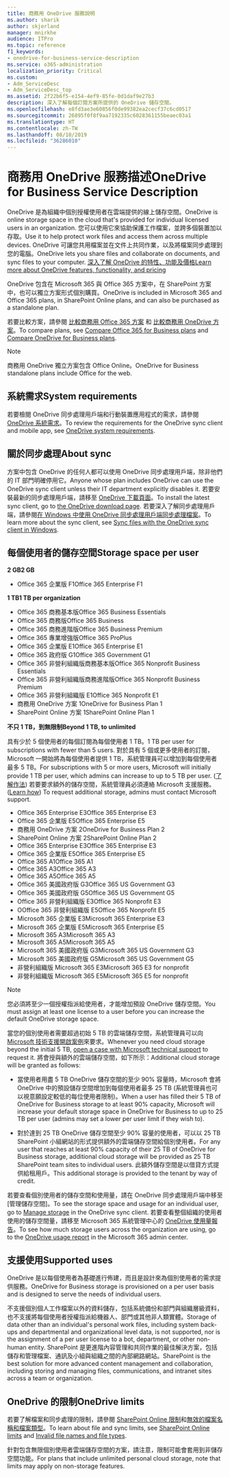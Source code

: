 ```yaml
---
title: 商務用 OneDrive 服務說明
ms.author: sharik
author: skjerland
manager: mnirkhe
audience: ITPro
ms.topic: reference
f1_keywords:
- onedrive-for-business-service-description
ms.service: o365-administration
localization_priority: Critical
ms.custom:
- Adm_ServiceDesc
- Adm_ServiceDesc_top
ms.assetid: 2f22b6f5-e154-4ef9-85fe-0d1daf9e27b3
description: 深入了解每個訂閱方案所提供的 OneDrive 儲存空間。
ms.openlocfilehash: e8fd3ae3e60856f0de99382ea2cecf37c6cd0517
ms.sourcegitcommit: 26895f0f8f9aa7192335c6028361155beaec03a1
ms.translationtype: HT
ms.contentlocale: zh-TW
ms.lasthandoff: 08/10/2019
ms.locfileid: "36286010"
---
```

# <a name="onedrive-for-business-service-description"></a><span data-ttu-id="a7d5e-103">商務用 OneDrive 服務描述</span><span class="sxs-lookup"><span data-stu-id="a7d5e-103">OneDrive for Business Service Description</span></span>

<span data-ttu-id="a7d5e-104">OneDrive 是為組織中個別授權使用者在雲端提供的線上儲存空間。</span><span class="sxs-lookup"><span data-stu-id="a7d5e-104">OneDrive is online storage space in the cloud that's provided for individual licensed users in an organization.</span></span> <span data-ttu-id="a7d5e-105">您可以使用它來協助保護工作檔案，並跨多個裝置加以存取。</span><span class="sxs-lookup"><span data-stu-id="a7d5e-105">Use it to help protect work files and access them across multiple devices.</span></span> <span data-ttu-id="a7d5e-106">OneDrive 可讓您共用檔案並在文件上共同作業，以及將檔案同步處理到您的電腦。</span><span class="sxs-lookup"><span data-stu-id="a7d5e-106">OneDrive lets you share files and collaborate on documents, and sync files to your computer.</span></span> [<span data-ttu-id="a7d5e-107">深入了解 OneDrive 的特性、功能及價格</span><span class="sxs-lookup"><span data-stu-id="a7d5e-107">Learn more about OneDrive features, functionality, and pricing</span></span>](https://go.microsoft.com/fwlink/?linkid=850345) 
  
<span data-ttu-id="a7d5e-108">OneDrive 包含在 Microsoft 365 與 Office 365 方案中，在 SharePoint 方案中，也可以獨立方案形式個別購買。</span><span class="sxs-lookup"><span data-stu-id="a7d5e-108">OneDrive is included in Microsoft 365 and Office 365 plans, in SharePoint Online plans, and can also be purchased as a standalone plan.</span></span> 
    
<span data-ttu-id="a7d5e-109">若要比較方案，請參閱 [比較商務用 Office 365 方案](https://go.microsoft.com/fwlink/?linkid=799177) 和 [比較商務用 OneDrive 方案](https://products.office.com/zh-TW/onedrive-for-business/compare-onedrive-for-business-plans)。</span><span class="sxs-lookup"><span data-stu-id="a7d5e-109">To compare plans, see [Compare Office 365 for Business plans](https://go.microsoft.com/fwlink/?linkid=799177) and [Compare OneDrive for Business plans](https://products.office.com/en-us/onedrive-for-business/compare-onedrive-for-business-plans).</span></span> 
  
> [!NOTE]
> <span data-ttu-id="a7d5e-110">商務用 OneDrive 獨立方案包含 Office Online。</span><span class="sxs-lookup"><span data-stu-id="a7d5e-110">OneDrive for Business standalone plans include Office for the web.</span></span> 
  
## <a name="system-requirements"></a><span data-ttu-id="a7d5e-111">系統需求</span><span class="sxs-lookup"><span data-stu-id="a7d5e-111">System requirements</span></span>

<span data-ttu-id="a7d5e-112">若要檢閱 OneDrive 同步處理用戶端和行動裝置應用程式的需求，請參閱 [OneDrive 系統需求](https://go.microsoft.com/fwlink/?linkid=837584)。</span><span class="sxs-lookup"><span data-stu-id="a7d5e-112">To review the requirements for the OneDrive sync client and mobile app, see [OneDrive system requirements](https://go.microsoft.com/fwlink/?linkid=837584).</span></span>
  
## <a name="about-sync"></a><span data-ttu-id="a7d5e-113">關於同步處理</span><span class="sxs-lookup"><span data-stu-id="a7d5e-113">About sync</span></span>

<span data-ttu-id="a7d5e-114">方案中包含 OneDrive 的任何人都可以使用 OneDrive 同步處理用戶端，除非他們的 IT 部門明確停用它。</span><span class="sxs-lookup"><span data-stu-id="a7d5e-114">Anyone whose plan includes OneDrive can use the OneDrive sync client unless their IT department explicitly disables it.</span></span> <span data-ttu-id="a7d5e-115">若要安裝最新的同步處理用戶端，請移至 [OneDrive 下載頁面](https://onedrive.live.com/about/download/)。</span><span class="sxs-lookup"><span data-stu-id="a7d5e-115">To install the latest sync client, go to [the OneDrive download page](https://onedrive.live.com/about/download/).</span></span> <span data-ttu-id="a7d5e-116">若要深入了解同步處理用戶端，請參閱[在 Windows 中使用 OneDrive 同步處理用戶端同步處理檔案](https://support.office.com/article/sync-files-with-the-onedrive-sync-client-in-windows-615391c4-2bd3-4aae-a42a-858262e42a49)。</span><span class="sxs-lookup"><span data-stu-id="a7d5e-116">To learn more about the sync client, see [Sync files with the OneDrive sync client in Windows](https://support.office.com/article/sync-files-with-the-onedrive-sync-client-in-windows-615391c4-2bd3-4aae-a42a-858262e42a49).</span></span>
  
## <a name="storage-space-per-user"></a><span data-ttu-id="a7d5e-117">每個使用者的儲存空間</span><span class="sxs-lookup"><span data-stu-id="a7d5e-117">Storage space per user</span></span>

<span data-ttu-id="a7d5e-118">**2 GB**</span><span class="sxs-lookup"><span data-stu-id="a7d5e-118">**2 GB**</span></span>

- <span data-ttu-id="a7d5e-119">Office 365 企業版 F1</span><span class="sxs-lookup"><span data-stu-id="a7d5e-119">Office 365 Enterprise F1</span></span>

<span data-ttu-id="a7d5e-120">**1 TB**</span><span class="sxs-lookup"><span data-stu-id="a7d5e-120">**1 TB per organization**</span></span>

- <span data-ttu-id="a7d5e-121">Office 365 商務基本版</span><span class="sxs-lookup"><span data-stu-id="a7d5e-121">Office 365 Business Essentials</span></span>
- <span data-ttu-id="a7d5e-122">Office 365 商務版</span><span class="sxs-lookup"><span data-stu-id="a7d5e-122">Office 365 Business</span></span>
- <span data-ttu-id="a7d5e-123">Office 365 商務進階版</span><span class="sxs-lookup"><span data-stu-id="a7d5e-123">Office 365 Business Premium</span></span>
- <span data-ttu-id="a7d5e-124">Office 365 專業增強版</span><span class="sxs-lookup"><span data-stu-id="a7d5e-124">Office 365 ProPlus</span></span>
- <span data-ttu-id="a7d5e-125">Office 365 企業版 E1</span><span class="sxs-lookup"><span data-stu-id="a7d5e-125">Office 365 Enterprise E1</span></span>
- <span data-ttu-id="a7d5e-126">Office 365 政府版 G1</span><span class="sxs-lookup"><span data-stu-id="a7d5e-126">Office 365 Government G1</span></span>
- <span data-ttu-id="a7d5e-127">Office 365 非營利組織版商務基本版</span><span class="sxs-lookup"><span data-stu-id="a7d5e-127">Office 365 Nonprofit Business Essentials</span></span>
- <span data-ttu-id="a7d5e-128">Office 365 非營利組織版商務進階版</span><span class="sxs-lookup"><span data-stu-id="a7d5e-128">Office 365 Nonprofit Business Premium</span></span>
- <span data-ttu-id="a7d5e-129">Office 365 非營利組織版 E1</span><span class="sxs-lookup"><span data-stu-id="a7d5e-129">Office 365 Nonprofit E1</span></span>
- <span data-ttu-id="a7d5e-130">商務用 OneDrive 方案 1</span><span class="sxs-lookup"><span data-stu-id="a7d5e-130">OneDrive for Business Plan 1</span></span>
- <span data-ttu-id="a7d5e-131">SharePoint Online 方案 1</span><span class="sxs-lookup"><span data-stu-id="a7d5e-131">SharePoint Online Plan 1</span></span>

<span data-ttu-id="a7d5e-132">**不只 1 TB，到無限制**</span><span class="sxs-lookup"><span data-stu-id="a7d5e-132">**Beyond 1 TB, to unlimited**</span></span>
 
<span data-ttu-id="a7d5e-133">具有少於 5 個使用者的每個訂閱為每個使用者 1 TB。</span><span class="sxs-lookup"><span data-stu-id="a7d5e-133">1 TB per user for subscriptions with fewer than 5 users.</span></span> <span data-ttu-id="a7d5e-134">對於具有 5 個或更多使用者的訂閱，Microsoft 一開始將為每個使用者提供 1 TB，系統管理員可以增加到每個使用者最多 5 TB。</span><span class="sxs-lookup"><span data-stu-id="a7d5e-134">For subscriptions with 5 or more users, Microsoft will initially provide 1 TB per user, which admins can increase to up to 5 TB per user.</span></span> <span data-ttu-id="a7d5e-135">([了解作法](/onedrive/set-default-storage-space)) 若要要求額外的儲存空間，系統管理員必須連絡 Microsoft 支援服務。</span><span class="sxs-lookup"><span data-stu-id="a7d5e-135">([Learn how](/onedrive/set-default-storage-space)) To request additional storage, admins must contact Microsoft support.</span></span> 

- <span data-ttu-id="a7d5e-136">Office 365 Enterprise E3</span><span class="sxs-lookup"><span data-stu-id="a7d5e-136">Office 365 Enterprise E3</span></span>
- <span data-ttu-id="a7d5e-137">Office 365 企業版 E5</span><span class="sxs-lookup"><span data-stu-id="a7d5e-137">Office 365 Enterprise E5</span></span>
- <span data-ttu-id="a7d5e-138">商務用 OneDrive 方案 2</span><span class="sxs-lookup"><span data-stu-id="a7d5e-138">OneDrive for Business Plan 2</span></span>
- <span data-ttu-id="a7d5e-139">SharePoint Online 方案 2</span><span class="sxs-lookup"><span data-stu-id="a7d5e-139">SharePoint Online Plan 2</span></span>
- <span data-ttu-id="a7d5e-140">Office 365 Enterprise E3</span><span class="sxs-lookup"><span data-stu-id="a7d5e-140">Office 365 Enterprise E3</span></span>
- <span data-ttu-id="a7d5e-141">Office 365 企業版 E5</span><span class="sxs-lookup"><span data-stu-id="a7d5e-141">Office 365 Enterprise E5</span></span>
- <span data-ttu-id="a7d5e-142">Office 365 A1</span><span class="sxs-lookup"><span data-stu-id="a7d5e-142">Office 365 A1</span></span>
- <span data-ttu-id="a7d5e-143">Office 365 A3</span><span class="sxs-lookup"><span data-stu-id="a7d5e-143">Office 365 A3</span></span>
- <span data-ttu-id="a7d5e-144">Office 365 A5</span><span class="sxs-lookup"><span data-stu-id="a7d5e-144">Office 365 A5</span></span>
- <span data-ttu-id="a7d5e-145">Office 365 美國政府版 G3</span><span class="sxs-lookup"><span data-stu-id="a7d5e-145">Office 365 US Government G3</span></span>
- <span data-ttu-id="a7d5e-146">Office 365 美國政府版 G5</span><span class="sxs-lookup"><span data-stu-id="a7d5e-146">Office 365 US Government G5</span></span>
- <span data-ttu-id="a7d5e-147">Office 365 非營利組織版 E3</span><span class="sxs-lookup"><span data-stu-id="a7d5e-147">Office 365 Nonprofit E3</span></span> 
- <span data-ttu-id="a7d5e-148">OOffice 365 非營利組織版 E5</span><span class="sxs-lookup"><span data-stu-id="a7d5e-148">Office 365 Nonprofit E5</span></span> 
- <span data-ttu-id="a7d5e-149">Microsoft 365 企業版 E3</span><span class="sxs-lookup"><span data-stu-id="a7d5e-149">Microsoft 365 Enterprise E3</span></span>
- <span data-ttu-id="a7d5e-150">Microsoft 365 企業版 E5</span><span class="sxs-lookup"><span data-stu-id="a7d5e-150">Microsoft 365 Enterprise E5</span></span>
- <span data-ttu-id="a7d5e-151">Microsoft 365 A3</span><span class="sxs-lookup"><span data-stu-id="a7d5e-151">Microsoft 365 A3</span></span>
- <span data-ttu-id="a7d5e-152">Microsoft 365 A5</span><span class="sxs-lookup"><span data-stu-id="a7d5e-152">Microsoft 365 A5</span></span>
- <span data-ttu-id="a7d5e-153">Microsoft 365 美國政府版 G3</span><span class="sxs-lookup"><span data-stu-id="a7d5e-153">Microsoft 365 US Government G3</span></span>
- <span data-ttu-id="a7d5e-154">Microsoft 365 美國政府版 G5</span><span class="sxs-lookup"><span data-stu-id="a7d5e-154">Microsoft 365 US Government G5</span></span>
- <span data-ttu-id="a7d5e-155">非營利組織版 Microsoft 365 E3</span><span class="sxs-lookup"><span data-stu-id="a7d5e-155">Microsoft 365 E3 for nonprofit</span></span>
- <span data-ttu-id="a7d5e-156">非營利組織版 Microsoft 365 E5</span><span class="sxs-lookup"><span data-stu-id="a7d5e-156">Microsoft 365 E5 for nonprofit</span></span>

  
> [!NOTE]
> <span data-ttu-id="a7d5e-157">您必須將至少一個授權指派給使用者，才能增加預設 OneDrive 儲存空間。</span><span class="sxs-lookup"><span data-stu-id="a7d5e-157">You must assign at least one license to a user before you can increase the default OneDrive storage space.</span></span> 
  
<span data-ttu-id="a7d5e-158">當您的個別使用者需要超過初始 5 TB 的雲端儲存空間，系統管理員可以向 [Microsoft 技術支援開啟案例](https://go.microsoft.com/fwlink/?linkid=869559)來要求。</span><span class="sxs-lookup"><span data-stu-id="a7d5e-158">Whenever you need cloud storage beyond the initial 5 TB, [open a case with Microsoft technical support](https://go.microsoft.com/fwlink/?linkid=869559) to request it.</span></span> <span data-ttu-id="a7d5e-159">將會授與額外的雲端儲存空間，如下所示：</span><span class="sxs-lookup"><span data-stu-id="a7d5e-159">Additional cloud storage will be granted as follows:</span></span> 
  
- <span data-ttu-id="a7d5e-160">當使用者用盡 5 TB OneDrive 儲存空間的至少 90% 容量時，Microsoft 會將 OneDrive 中的預設儲存空間增加到每個使用者最多 25 TB (系統管理員也可以視意願設定較低的每位使用者限制)。</span><span class="sxs-lookup"><span data-stu-id="a7d5e-160">When a user has filled their 5 TB of OneDrive for Business storage to at least 90% capacity, Microsoft will increase your default storage space in OneDrive for Business to up to 25 TB per user (admins may set a lower per user limit if they wish to).</span></span> 
    
- <span data-ttu-id="a7d5e-161">對於達到 25 TB OneDrive 儲存空間至少 90% 容量的使用者，可以以 25 TB SharePoint 小組網站的形式提供額外的雲端儲存空間給個別使用者。</span><span class="sxs-lookup"><span data-stu-id="a7d5e-161">For any user that reaches at least 90% capacity of their 25 TB of OneDrive for Business storage, additional cloud storage will be provided as 25 TB SharePoint team sites to individual users.</span></span> <span data-ttu-id="a7d5e-162">此額外儲存空間是以借貸方式提供給租用戶。</span><span class="sxs-lookup"><span data-stu-id="a7d5e-162">This additional storage is provided to the tenant by way of credit.</span></span>
    
<span data-ttu-id="a7d5e-163">若要查看個別使用者的儲存空間和使用量，請在 OneDrive 同步處理用戶端中移至 [管理儲存空間][](https://support.office.com/article/31519161-059C-4764-B6F8-F5CD29F7FE68)。</span><span class="sxs-lookup"><span data-stu-id="a7d5e-163">To see the storage space and usage for an individual user, go to [Manage storage](https://support.office.com/article/31519161-059C-4764-B6F8-F5CD29F7FE68) in the OneDrive sync client.</span></span> <span data-ttu-id="a7d5e-164">若要查看整個組織的使用者使用的儲存空間量，請移至 Microsoft 365 系統管理中心的 [OneDrive 使用量報告](/office365/admin/activity-reports/onedrive-for-business-usage)。</span><span class="sxs-lookup"><span data-stu-id="a7d5e-164">To see how much storage users across the organization are using, go to the [OneDrive usage report](/office365/admin/activity-reports/onedrive-for-business-usage) in the Microsoft 365 admin center.</span></span> 
   
## <a name="supported-uses"></a><span data-ttu-id="a7d5e-165">支援使用</span><span class="sxs-lookup"><span data-stu-id="a7d5e-165">Supported uses</span></span>

<span data-ttu-id="a7d5e-166">OneDrive 是以每個使用者為基礎進行佈建，而且是設計來為個別使用者的需求提供服務。</span><span class="sxs-lookup"><span data-stu-id="a7d5e-166">OneDrive for Business storage is provisioned on a per user basis and is designed to serve the needs of individual users.</span></span>
  
<span data-ttu-id="a7d5e-167">不支援個別個人工作檔案以外的資料儲存，包括系統備份和部門與組織層級資料，也不支援將每個使用者授權指派給機器人、部門或其他非人類實體。</span><span class="sxs-lookup"><span data-stu-id="a7d5e-167">Storage of data other than an individual's personal work files, including system back-ups and departmental and organizational level data, is not supported, nor is the assignment of a per user license to a bot, department, or other non-human entity.</span></span> <span data-ttu-id="a7d5e-168">SharePoint 是更進階內容管理和共同作業的最佳解決方案，包括儲存和管理檔案、通訊及小組與組織之間的內部網路網站。</span><span class="sxs-lookup"><span data-stu-id="a7d5e-168">SharePoint is the best solution for more advanced content management and collaboration, including storing and managing files, communications, and intranet sites across a team or organization.</span></span>
  
## <a name="onedrive-limits"></a><span data-ttu-id="a7d5e-169">OneDrive 的限制</span><span class="sxs-lookup"><span data-stu-id="a7d5e-169">OneDrive limits</span></span>

<span data-ttu-id="a7d5e-170">若要了解檔案和同步處理的限制，請參閱 [SharePoint Online 限制](/office365/servicedescriptions/sharepoint-online-service-description/sharepoint-online-limits)和[無效的檔案名稱和檔案類型](https://support.office.com/article/64883a5d-228e-48f5-b3d2-eb39e07630fa)。</span><span class="sxs-lookup"><span data-stu-id="a7d5e-170">To learn about file and sync limits, see [SharePoint Online limits](/office365/servicedescriptions/sharepoint-online-service-description/sharepoint-online-limits) and [Invalid file names and file types](https://support.office.com/article/64883a5d-228e-48f5-b3d2-eb39e07630fa).</span></span>
  
<span data-ttu-id="a7d5e-171">針對包含無限個別使用者雲端儲存空間的方案，請注意，限制可能會套用到非儲存空間功能。</span><span class="sxs-lookup"><span data-stu-id="a7d5e-171">For plans that include unlimited personal cloud storage, note that limits may apply on non-storage features.</span></span> 
  

